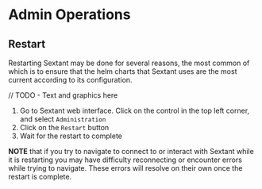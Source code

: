 # Admin Operations

## Restart

Restarting Sextant may be done for several reasons, the most common of which is
to ensure that the helm charts that Sextant uses are the most current according
to its configuration.

// TODO - Text and graphics here

1. Go to Sextant web interface.  Click on the control in the top left corner,
   and select `Administration`
1. Click on the `Restart` button
1. Wait for the restart to complete

__NOTE__ that if you try to navigate to connect to or interact with Sextant
while it is restarting you may have difficulty reconnecting or encounter errors
while trying to navigate. These errors will resolve on their own once the
restart is complete.
